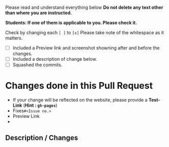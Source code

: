 Please read and understand everything below
**Do not delete any text other than where you are instructed.**

**Students: If one of them is applicable to you. Please check it.**

Check by changing each `[ ]` to `[x]` Please take note of the whitespace as it matters.

- [ ] Included a Preview link and screenshot showning after and before the changes.
- [ ] Included a description of change below.
- [ ] Squashed the commits.

# Changes done in this Pull Request

- If your change will be reflected on the website, please provide a **Test-Link** (**Hint : `gh-pages`**)
- Fixes`#<Issue no.>`
- Preview Link
-

## Description / Changes
